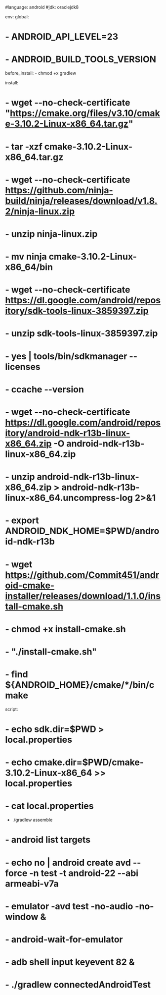 
#language: android
#jdk: oraclejdk8

env:
  global:
#     - ANDROID_API_LEVEL=23
#     - ANDROID_BUILD_TOOLS_VERSION

before_install:
    - chmod +x gradlew

install:

#  - wget --no-check-certificate "https://cmake.org/files/v3.10/cmake-3.10.2-Linux-x86_64.tar.gz"
#  - tar -xzf cmake-3.10.2-Linux-x86_64.tar.gz
  
#  - wget --no-check-certificate https://github.com/ninja-build/ninja/releases/download/v1.8.2/ninja-linux.zip
#  - unzip ninja-linux.zip
#  - mv ninja cmake-3.10.2-Linux-x86_64/bin
  
#  - wget --no-check-certificate https://dl.google.com/android/repository/sdk-tools-linux-3859397.zip
#  - unzip sdk-tools-linux-3859397.zip
#  - yes | tools/bin/sdkmanager --licenses
  
#  - ccache --version
  
  
#   - wget --no-check-certificate https://dl.google.com/android/repository/android-ndk-r13b-linux-x86_64.zip -O android-ndk-r13b-linux-x86_64.zip
#   - unzip android-ndk-r13b-linux-x86_64.zip > android-ndk-r13b-linux-x86_64.uncompress-log 2>&1
#   - export ANDROID_NDK_HOME=$PWD/android-ndk-r13b
#   - wget https://github.com/Commit451/android-cmake-installer/releases/download/1.1.0/install-cmake.sh
#   - chmod +x install-cmake.sh
#   - "./install-cmake.sh"
#   - find ${ANDROID_HOME}/cmake/*/bin/cmake

script:
 # - echo sdk.dir=$PWD > local.properties 
 # - echo cmake.dir=$PWD/cmake-3.10.2-Linux-x86_64 >> local.properties 
 # - cat local.properties
  - ./gradlew assemble

#   - android list targets
  
#   - echo no | android create avd --force -n test -t android-22 --abi armeabi-v7a
#   - emulator -avd test -no-audio -no-window &
#   - android-wait-for-emulator
#   - adb shell input keyevent 82 &
  
#   - ./gradlew connectedAndroidTest
